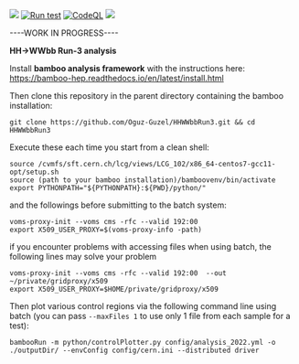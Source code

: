 ![](https://img.shields.io/github/v/tag/Oguz-Guzel/HHWWbbRun3)
[![Run test](https://github.com/Oguz-Guzel/HHWWbbRun3/actions/workflows/python_test.yml/badge.svg)](https://github.com/Oguz-Guzel/HHWWbbRun3/actions/workflows/python_test.yml)
[![CodeQL](https://github.com/Oguz-Guzel/HHWWbbRun3/actions/workflows/github-code-scanning/codeql/badge.svg)](https://github.com/Oguz-Guzel/HHWWbbRun3/actions/workflows/github-code-scanning/codeql)
![](https://img.shields.io/badge/CMS-Run3-blue)

----WORK IN PROGRESS----

**HH->WWbb Run-3 analysis**

Install **bamboo analysis framework** with the instructions here: https://bamboo-hep.readthedocs.io/en/latest/install.html

Then clone this repository in the parent directory containing the bamboo installation:

```
git clone https://github.com/Oguz-Guzel/HHWWbbRun3.git && cd HHWWbbRun3
```

Execute these each time you start from a clean shell:
```
source /cvmfs/sft.cern.ch/lcg/views/LCG_102/x86_64-centos7-gcc11-opt/setup.sh
source (path to your bamboo installation)/bamboovenv/bin/activate
export PYTHONPATH="${PYTHONPATH}:${PWD}/python/"
```

and the followings before submitting to the batch system:

```
voms-proxy-init --voms cms -rfc --valid 192:00 
export X509_USER_PROXY=$(voms-proxy-info -path)
```
if you encounter problems with accessing files when using batch, the following lines may solve your problem

```
voms-proxy-init --voms cms -rfc --valid 192:00  --out ~/private/gridproxy/x509
export X509_USER_PROXY=$HOME/private/gridproxy/x509
```

Then plot various control regions via the following command line using batch (you can pass `--maxFiles 1` to use only 1 file from each sample for a test):

```
bambooRun -m python/controlPlotter.py config/analysis_2022.yml -o ./outputDir/ --envConfig config/cern.ini --distributed driver
```
